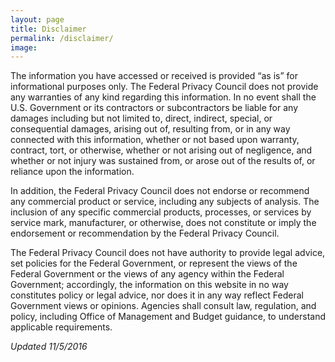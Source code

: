 ```yaml
---
layout: page
title: Disclaimer
permalink: /disclaimer/
image:
---
```

The information you have accessed or received is provided “as is” for informational purposes only.  The Federal Privacy Council does not provide any warranties of any kind regarding this information.  In no event shall the U.S. Government or its contractors or subcontractors be liable for any damages including but not limited to, direct, indirect, special, or consequential damages, arising out of, resulting from, or in any way connected with this information, whether or not based upon warranty, contract,  tort, or otherwise, whether or not arising out of negligence, and whether or not injury was sustained from, or arose out of the results of, or reliance upon the information.

In addition, the Federal Privacy Council does not endorse or recommend any commercial product or service, including any subjects of analysis.  The inclusion of any specific commercial products, processes, or services by service mark, manufacturer, or otherwise, does not constitute or imply the endorsement or recommendation by the Federal Privacy Council.

The Federal Privacy Council does not have authority to provide legal advice, set policies for the Federal Government, or represent the views of the Federal Government or the views of any agency within the Federal Government; accordingly, the information on this website in no way constitutes policy or legal advice, nor does it in any way reflect Federal Government views or opinions.  Agencies shall consult law, regulation, and policy, including Office of Management and Budget guidance, to understand applicable requirements.

_Updated 11/5/2016_
